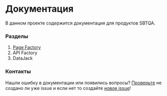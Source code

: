 # Документация
В данном проекте содержится документация для продуктов SBTQA.  
### Разделы   	
1. [Page Factory](https://github.com/sbtqa/docs/wiki/Page-Factory)
2. API Factory
3. DataJack

### Контакты  
Нашли ошибку в документации или появились вопросы? [Проверьте](https://github.com/sbtqa/docs/issues) не создано ли уже issue и если нет то создайте [новое issue](https://github.com/sbtqa/docs/issues/new)!